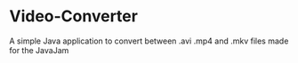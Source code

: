 # Video-Converter
A simple Java application to convert between .avi .mp4 and .mkv files made for the JavaJam
